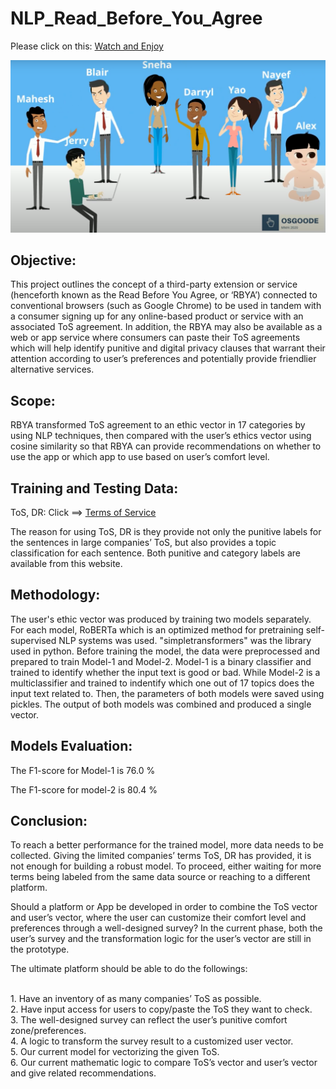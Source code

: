 # NLP_Read_Before_You_Agree

Please click on this: [Watch and Enjoy](https://www.youtube.com/watch?v=4TxpI0vcaI4&feature=youtu.be)

 ![Image description](Osgoode1.png)
 
 ## Objective:
 
This project outlines the concept of a third-party extension or service (henceforth known as the Read Before You Agree, or ‘RBYA’) connected to conventional browsers (such as Google Chrome) to be used in tandem with a consumer signing up for any online-based product or service with an associated ToS agreement. In addition, the RBYA may also be available as a web or app service where consumers can paste their ToS agreements which will help identify punitive and digital privacy clauses that warrant their attention according to user’s preferences and potentially provide friendlier alternative services.

## Scope: 

RBYA transformed ToS agreement to an ethic vector in 17 categories by using NLP techniques, then compared with the user’s ethics vector using cosine similarity so that RBYA can provide recommendations on whether to use the app or which app to use based on user’s comfort level.

 ## Training and Testing Data:

ToS, DR: Click ==> [Terms of Service](https://tosdr.org/)

The reason for using ToS, DR is they provide not only the punitive labels for the sentences in large companies’ ToS, but also provides a topic classification for each sentence. Both punitive and category labels are available from this website.
  
 ## Methodology:
 
The user's ethic vector was produced by training two models separately. For each model, RoBERTa which is an optimized method for pretraining self-supervised NLP systems was used. "simpletransformers" was the library used in python. Before training the model, the data were preprocessed and prepared to train Model-1 and Model-2. Model-1 is a binary classifier and trained to identify whether the input text is good or bad. While Model-2 is a multiclassifier and trained to indentify which one out of 17 topics does the input text related to. Then, the parameters of both models were saved using pickles. The output of both models was combined and produced a single vector. 
 

 ## Models Evaluation:
 
 The F1-score for Model-1 is 76.0 %
 
 The F1-score for model-2 is 80.4 %
 
 ## Conclusion:
 
To reach a better performance for the trained model, more data needs to be collected. Giving the limited companies’ terms ToS, DR has provided, it is not enough for building a robust model. To proceed, either waiting for more terms being labeled from the same data source or reaching to a different platform.

Should a platform or App be developed in order to combine the ToS vector and user’s vector, where the user can customize their comfort level and preferences through a well-designed survey?  In the current phase, both the user’s survey and the transformation logic for the user’s vector are still in the prototype.

The ultimate platform should be able to do the followings:

<br> 1. Have an inventory of as many companies’ ToS as possible. 
<br> 2. Have input access for users to copy/paste the ToS they want to check. 
<br> 3. The well-designed survey can reflect the user’s punitive comfort zone/preferences.
<br>4. A logic to transform the survey result to a customized user vector.
<br>5. Our current model for vectorizing the given ToS.
<br>6. Our current mathematic logic to compare ToS’s vector and user’s vector and give related recommendations.<br/>
